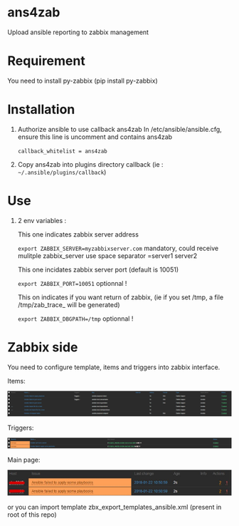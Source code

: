 # ans4zab
Upload ansible reporting to zabbix management

# Requirement 

You need to install py-zabbix (pip install py-zabbix)

# Installation

   1. Authorize ansible to use callback ans4zab
      In /etc/ansible/ansible.cfg, ensure this line is uncomment and contains ans4zab
      
      ```callback_whitelist = ans4zab```
   
   2. Copy ans4zab into plugins directory callback (ie : ```~/.ansible/plugins/callback```)
   
# Use 

   1. 2 env variables :
   
      This one indicates zabbix server address
      
      ```export ZABBIX_SERVER=myzabbixserver.com``` mandatory, could receive mulitple zabbix_server use space separator =server1 server2
      
      This one incidates zabbix server port (default is 10051)
      
      ```export ZABBIX_PORT=10051``` optionnal !
      
      This on indicates if you want return of zabbix, (ie if you set /tmp, a file /tmp/zab_trace_<hostname> will be generated)
  
      ```export ZABBIX_DBGPATH=/tmp``` optionnal !
      
  # Zabbix side    
  
  You need to configure template, items and triggers into zabbix interface.
   
  Items:
  
  ![zabbix_items](https://github.com/coxifred/ans4zab/blob/master/zabbix_ansible/zabbix_item.jpg "zabbix_items")
      
  Triggers:
  
  ![zabbix_triggers](https://github.com/coxifred/ans4zab/blob/master/zabbix_ansible/zabbix_trigger.jpg "zabbix_triggers")
  
  Main page:
  
  ![zabbix_mp](https://github.com/coxifred/ans4zab/blob/master/zabbix_ansible/zabbix_playbook.jpg "zabbix_mp")

  or you can import template zbx_export_templates_ansible.xml (present in root of this repo)
  
